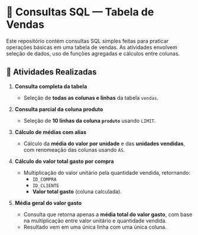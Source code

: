 # 🧾 Consultas SQL — Tabela de Vendas

Este repositório contém consultas SQL simples feitas para praticar operações básicas em uma tabela de vendas. As atividades envolvem seleção de dados, uso de funções agregadas e cálculos entre colunas.

## 📌 Atividades Realizadas

1. **Consulta completa da tabela**
   - Seleção de **todas as colunas e linhas** da tabela `vendas`.

2. **Consulta parcial da coluna produto**
   - Seleção de **10 linhas da coluna `produto`** usando `LIMIT`.

3. **Cálculo de médias com alias**
   - Cálculo da **média do valor por unidade** e das **unidades vendidas**, com renomeação das colunas usando `AS`.

4. **Cálculo do valor total gasto por compra**
   - Multiplicação do valor unitário pela quantidade vendida, retornando:
     - `ID_COMPRA`
     - `ID_CLIENTE`
     - **Valor total gasto** (coluna calculada).

5. **Média geral do valor gasto**
   - Consulta que retorna apenas a **média total do valor gasto**, com base na multiplicação entre valor unitário e quantidade vendida.  
   - Resultado vem em uma única linha com uma única coluna.
